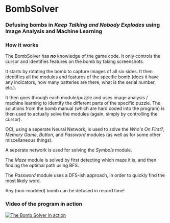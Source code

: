 # BombSolver
### Defusing bombs in *Keep Talking and Nobody Explodes* using Image Analysis and Machine Learning

### How it works
The BombSolver has ***no*** knowledge of the game code.
It only controls the cursor and identifies features on the bomb by taking screenshots.

It starts by rotating the bomb to capture images of all six sides.
It then identifies all the modules and features of the specific bomb
(does it have any indicators, how many batteries are there, what is the serial number, etc.).

It then goes through each module/puzzle and uses image analysis / machine learning to identify the different
parts of the specific puzzle. The solutions from the bomb manual (which are hard coded into the program) is then used to 
actually solve the modules (again, simply by controlling the cursor).

OCI, using a seperate Neural Network, is used to solve the *Who's On First?*, *Memory Game*, *Button*, and *Password* modules
(as well as for some other miscellaneous things).

A seperate network is used for solving the *Symbols* module.

The *Maze* module is solved by first detecting which maze it is, and then finding the optimal path using BFS.

The *Password* module uses a DFS-ish approach, in order to quickly find the most likely word.

Any (non-modded) bomb can be defused in record time!

### Video of the program in action
[![The Bomb Solver in action](https://img.youtube.com/vi/ciO1RNPe2g0/maxresdefault.jpg)](https://www.youtube.com/watch?v=ciO1RNPe2g0)
